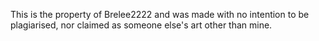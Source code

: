 This is the property of Brelee2222 and was made with no intention to be plagiarised, nor claimed as someone else's art other than mine.
